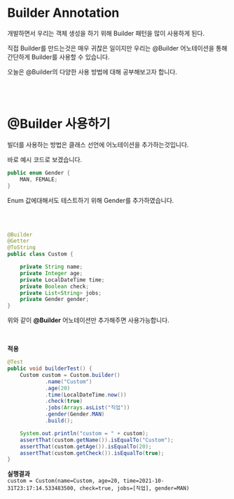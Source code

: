 # Builder Annotation
개발하면서 우리는 객체 생성을 하기 위해 Builder 패턴을 많이 사용하게 된다.

직접 Builder를 만드는것은 매우 귀찮은 일이지만 우리는 @Builder 어노테이션을 통해 간단하게 Builder를 사용할 수 있습니다.

오늘은 @Builder의 다양한 사용 방법에 대해 공부해보고자 합니다.

<br><br>

# @Builder 사용하기
빌더를 사용하는 방법은 클래스 선언에 어노테이션을 추가하는것입니다.

바로 예시 코드로 보겠습니다.


```Java
public enum Gender {
    MAN, FEMALE;
}
```
Enum 값에대해서도 테스트하기 위해 Gender를 추가하였습니다.

<br><br>

```Java
@Builder
@Getter
@ToString
public class Custom {

    private String name;
    private Integer age;
    private LocalDateTime time;
    private Boolean check;
    private List<String> jobs;
    private Gender gender;
}
```
위와 같이 **@Builder** 어노테이션만 추가해주면 사용가능합니다.

<br>

**적용**
```Java
@Test
public void builderTest() {
    Custom custom = Custom.builder()
            .name("Custom")
            .age(20)
            .time(LocalDateTime.now())
            .check(true)
            .jobs(Arrays.asList("직업"))
            .gender(Gender.MAN)
            .build();

    System.out.println("custom = " + custom);
    assertThat(custom.getName()).isEqualTo("Custom");
    assertThat(custom.getAge()).isEqualTo(20);
    assertThat(custom.getCheck()).isEqualTo(true);
}
```

**실행결과**  
`custom = Custom(name=Custom, age=20, time=2021-10-31T23:17:14.533483500, check=true, jobs=[직업], gender=MAN)`

